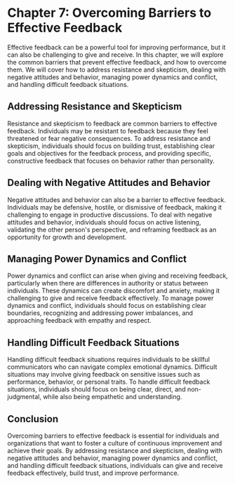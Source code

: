 Chapter 7: Overcoming Barriers to Effective Feedback
====================================================

Effective feedback can be a powerful tool for improving performance, but it can also be challenging to give and receive. In this chapter, we will explore the common barriers that prevent effective feedback, and how to overcome them. We will cover how to address resistance and skepticism, dealing with negative attitudes and behavior, managing power dynamics and conflict, and handling difficult feedback situations.

Addressing Resistance and Skepticism
------------------------------------

Resistance and skepticism to feedback are common barriers to effective feedback. Individuals may be resistant to feedback because they feel threatened or fear negative consequences. To address resistance and skepticism, individuals should focus on building trust, establishing clear goals and objectives for the feedback process, and providing specific, constructive feedback that focuses on behavior rather than personality.

Dealing with Negative Attitudes and Behavior
--------------------------------------------

Negative attitudes and behavior can also be a barrier to effective feedback. Individuals may be defensive, hostile, or dismissive of feedback, making it challenging to engage in productive discussions. To deal with negative attitudes and behavior, individuals should focus on active listening, validating the other person's perspective, and reframing feedback as an opportunity for growth and development.

Managing Power Dynamics and Conflict
------------------------------------

Power dynamics and conflict can arise when giving and receiving feedback, particularly when there are differences in authority or status between individuals. These dynamics can create discomfort and anxiety, making it challenging to give and receive feedback effectively. To manage power dynamics and conflict, individuals should focus on establishing clear boundaries, recognizing and addressing power imbalances, and approaching feedback with empathy and respect.

Handling Difficult Feedback Situations
--------------------------------------

Handling difficult feedback situations requires individuals to be skillful communicators who can navigate complex emotional dynamics. Difficult situations may involve giving feedback on sensitive issues such as performance, behavior, or personal traits. To handle difficult feedback situations, individuals should focus on being clear, direct, and non-judgmental, while also being empathetic and understanding.

Conclusion
----------

Overcoming barriers to effective feedback is essential for individuals and organizations that want to foster a culture of continuous improvement and achieve their goals. By addressing resistance and skepticism, dealing with negative attitudes and behavior, managing power dynamics and conflict, and handling difficult feedback situations, individuals can give and receive feedback effectively, build trust, and improve performance.
